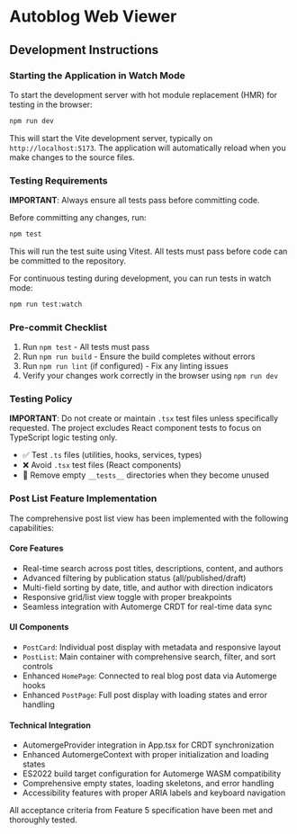 # Autoblog Web Viewer

## Development Instructions

### Starting the Application in Watch Mode

To start the development server with hot module replacement (HMR) for testing in the browser:

```bash
npm run dev
```

This will start the Vite development server, typically on `http://localhost:5173`. The application will automatically reload when you make changes to the source files.

### Testing Requirements

**IMPORTANT**: Always ensure all tests pass before committing code.

Before committing any changes, run:

```bash
npm test
```

This will run the test suite using Vitest. All tests must pass before code can be committed to the repository.

For continuous testing during development, you can run tests in watch mode:

```bash
npm run test:watch
```

### Pre-commit Checklist

1. Run `npm test` - All tests must pass
2. Run `npm run build` - Ensure the build completes without errors
3. Run `npm run lint` (if configured) - Fix any linting issues
4. Verify your changes work correctly in the browser using `npm run dev`

### Testing Policy

**IMPORTANT**: Do not create or maintain `.tsx` test files unless specifically requested. The project excludes React component tests to focus on TypeScript logic testing only.

- ✅ Test `.ts` files (utilities, hooks, services, types)
- ❌ Avoid `.tsx` test files (React components)
- 🧹 Remove empty `__tests__` directories when they become unused

### Post List Feature Implementation

The comprehensive post list view has been implemented with the following capabilities:

#### Core Features

- Real-time search across post titles, descriptions, content, and authors
- Advanced filtering by publication status (all/published/draft)
- Multi-field sorting by date, title, and author with direction indicators
- Responsive grid/list view toggle with proper breakpoints
- Seamless integration with Automerge CRDT for real-time data sync

#### UI Components

- `PostCard`: Individual post display with metadata and responsive layout
- `PostList`: Main container with comprehensive search, filter, and sort controls
- Enhanced `HomePage`: Connected to real blog post data via Automerge hooks
- Enhanced `PostPage`: Full post display with loading states and error handling

#### Technical Integration

- AutomergeProvider integration in App.tsx for CRDT synchronization
- Enhanced AutomergeContext with proper initialization and loading states
- ES2022 build target configuration for Automerge WASM compatibility
- Comprehensive empty states, loading skeletons, and error handling
- Accessibility features with proper ARIA labels and keyboard navigation

All acceptance criteria from Feature 5 specification have been met and thoroughly tested.
